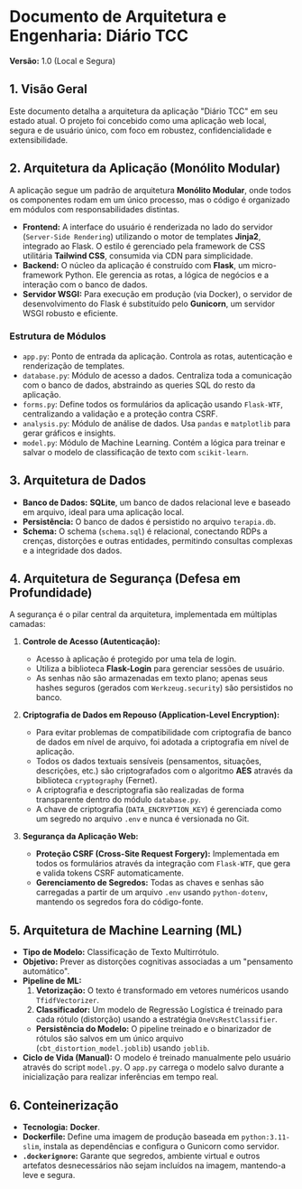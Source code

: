 # Documento de Arquitetura e Engenharia: Diário TCC

**Versão:** 1.0 (Local e Segura)

## 1. Visão Geral

Este documento detalha a arquitetura da aplicação "Diário TCC" em seu estado atual. O projeto foi concebido como uma aplicação web local, segura e de usuário único, com foco em robustez, confidencialidade e extensibilidade.

## 2. Arquitetura da Aplicação (Monólito Modular)

A aplicação segue um padrão de arquitetura **Monólito Modular**, onde todos os componentes rodam em um único processo, mas o código é organizado em módulos com responsabilidades distintas.

- **Frontend:** A interface do usuário é renderizada no lado do servidor (`Server-Side Rendering`) utilizando o motor de templates **Jinja2**, integrado ao Flask. O estilo é gerenciado pela framework de CSS utilitária **Tailwind CSS**, consumida via CDN para simplicidade.
- **Backend:** O núcleo da aplicação é construído com **Flask**, um micro-framework Python. Ele gerencia as rotas, a lógica de negócios e a interação com o banco de dados.
- **Servidor WSGI:** Para execução em produção (via Docker), o servidor de desenvolvimento do Flask é substituído pelo **Gunicorn**, um servidor WSGI robusto e eficiente.

### Estrutura de Módulos
- `app.py`: Ponto de entrada da aplicação. Controla as rotas, autenticação e renderização de templates.
- `database.py`: Módulo de acesso a dados. Centraliza toda a comunicação com o banco de dados, abstraindo as queries SQL do resto da aplicação.
- `forms.py`: Define todos os formulários da aplicação usando `Flask-WTF`, centralizando a validação e a proteção contra CSRF.
- `analysis.py`: Módulo de análise de dados. Usa `pandas` e `matplotlib` para gerar gráficos e insights.
- `model.py`: Módulo de Machine Learning. Contém a lógica para treinar e salvar o modelo de classificação de texto com `scikit-learn`.

## 3. Arquitetura de Dados

- **Banco de Dados:** **SQLite**, um banco de dados relacional leve e baseado em arquivo, ideal para uma aplicação local.
- **Persistência:** O banco de dados é persistido no arquivo `terapia.db`.
- **Schema:** O schema (`schema.sql`) é relacional, conectando RDPs a crenças, distorções e outras entidades, permitindo consultas complexas e a integridade dos dados.

## 4. Arquitetura de Segurança (Defesa em Profundidade)

A segurança é o pilar central da arquitetura, implementada em múltiplas camadas:

1.  **Controle de Acesso (Autenticação):**
    - Acesso à aplicação é protegido por uma tela de login.
    - Utiliza a biblioteca **Flask-Login** para gerenciar sessões de usuário.
    - As senhas não são armazenadas em texto plano; apenas seus hashes seguros (gerados com `Werkzeug.security`) são persistidos no banco.

2.  **Criptografia de Dados em Repouso (Application-Level Encryption):**
    - Para evitar problemas de compatibilidade com criptografia de banco de dados em nível de arquivo, foi adotada a criptografia em nível de aplicação.
    - Todos os dados textuais sensíveis (pensamentos, situações, descrições, etc.) são criptografados com o algoritmo **AES** através da biblioteca `cryptography` (Fernet).
    - A criptografia e descriptografia são realizadas de forma transparente dentro do módulo `database.py`.
    - A chave de criptografia (`DATA_ENCRYPTION_KEY`) é gerenciada como um segredo no arquivo `.env` e nunca é versionada no Git.

3.  **Segurança da Aplicação Web:**
    - **Proteção CSRF (Cross-Site Request Forgery):** Implementada em todos os formulários através da integração com `Flask-WTF`, que gera e valida tokens CSRF automaticamente.
    - **Gerenciamento de Segredos:** Todas as chaves e senhas são carregadas a partir de um arquivo `.env` usando `python-dotenv`, mantendo os segredos fora do código-fonte.

## 5. Arquitetura de Machine Learning (ML)

- **Tipo de Modelo:** Classificação de Texto Multirrótulo.
- **Objetivo:** Prever as distorções cognitivas associadas a um "pensamento automático".
- **Pipeline de ML:**
    1.  **Vetorização:** O texto é transformado em vetores numéricos usando `TfidfVectorizer`.
    2.  **Classificador:** Um modelo de Regressão Logística é treinado para cada rótulo (distorção) usando a estratégia `OneVsRestClassifier`.
    - **Persistência do Modelo:** O pipeline treinado e o binarizador de rótulos são salvos em um único arquivo (`cbt_distortion_model.joblib`) usando `joblib`.
- **Ciclo de Vida (Manual):** O modelo é treinado manualmente pelo usuário através do script `model.py`. O `app.py` carrega o modelo salvo durante a inicialização para realizar inferências em tempo real.

## 6. Conteinerização

- **Tecnologia:** **Docker**.
- **Dockerfile:** Define uma imagem de produção baseada em `python:3.11-slim`, instala as dependências e configura o Gunicorn como servidor.
- **`.dockerignore`:** Garante que segredos, ambiente virtual e outros artefatos desnecessários não sejam incluídos na imagem, mantendo-a leve e segura.